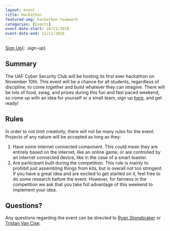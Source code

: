 ```yaml
---
layout: event
title: Hackathon
featured-img: hackathon-teamwork
categories: [Events]
event-date-start: 10/11/2018
event-date-end: 11/11/2018
---
```


[Sign Up](https://goo.gl/forms/L18cLToAfNcu6OrF3){: .sign-up}

## Summary
The UAF Cyber Security Club will be hosting its first ever hackathon on November 10th. This event will be a chance for all students, regardless of discipline, to come together and build whatever they can imagine. There will be lots of food, swag, and prizes during this fun and fast paced weekend, so come up with an idea for yourself or a small team, sign up [here](https://goo.gl/forms/L18cLToAfNcu6OrF3), and get ready!

## Rules
In order to not limit creativity, there will not be many rules for the event. Projects of any nature will be accepted as long as they:
  1. Have some internet connected component. This could mean they are entirely based on the internet, like an online game, or are controlled by an internet connected device, like in the case of a smart toaster.
  2. Are participant built during the competition. This rule is mainly to prohibit just assembling things from kits, but is overall not too stringent. If you have a great idea and are excited to get started on it, feel free to do some research before the event. However, for fairness in the competition we ask that you take full advantage of this weekend to implement your idea.

## Questions?
Any questions regarding the event can be directed to [Ryan Stonebraker](mailto:rastonebraker@alaska.edu) or [Tristan Van Cise](mailto:tvancsise@alaska.edu). 

